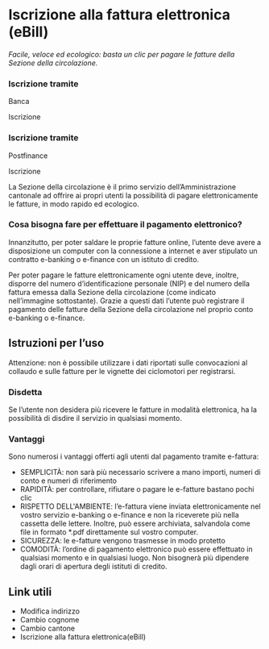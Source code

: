 # Iscrizione alla fattura elettronica (eBill)

 _Facile, veloce ed ecologico: basta un clic per pagare le fatture della
Sezione della circolazione._

### Iscrizione tramite  
Banca

Iscrizione

### Iscrizione tramite  
Postfinance

Iscrizione

La Sezione della circolazione è il primo servizio dell’Amministrazione
cantonale ad offrire ai propri utenti la possibilità di pagare
elettronicamente le fatture, in modo rapido ed ecologico.

### Cosa bisogna fare per effettuare il pagamento elettronico?

Innanzitutto, per poter saldare le proprie fatture online, l’utente deve avere
a disposizione un computer con la connessione a internet e aver stipulato un
contratto e-banking o e-finance con un istituto di credito.

Per poter pagare le fatture elettronicamente ogni utente deve, inoltre,
disporre del numero d’identificazione personale (NIP) e del numero della
fattura emessa dalla Sezione della circolazione (come indicato nell’immagine
sottostante). Grazie a questi dati l’utente può registrare il pagamento delle
fatture della Sezione della circolazione nel proprio conto e-banking o
e-finance.

## Istruzioni per l’uso

Attenzione: non è possibile utilizzare i dati riportati sulle convocazioni al
collaudo e sulle fatture per le vignette dei ciclomotori per registrarsi.

### Disdetta

Se l’utente non desidera più ricevere le fatture in modalità elettronica, ha
la possibilità di disdire il servizio in qualsiasi momento.

### Vantaggi

Sono numerosi i vantaggi offerti agli utenti dal pagamento tramite e-fattura:

  * SEMPLICITÀ: non sarà più necessario scrivere a mano importi, numeri di conto e numeri di riferimento
  * RAPIDITÀ: per controllare, rifiutare o pagare le e-fatture bastano pochi clic 
  * RISPETTO DELL'AMBIENTE: l’e-fattura viene inviata elettronicamente nel vostro servizio e-banking o e-finance e non la riceverete più nella cassetta delle lettere. Inoltre, può essere archiviata, salvandola come file in formato *.pdf direttamente sul vostro computer.
  * SICUREZZA: le e-fatture vengono trasmesse in modo protetto
  * COMODITÀ: l’ordine di pagamento elettronico può essere effettuato in qualsiasi momento e in qualsiasi luogo. Non bisognerà più dipendere dagli orari di apertura degli istituti di credito.

## Link utili

  * Modifica indirizzo
  * Cambio cognome
  * Cambio cantone
  * Iscrizione alla fattura elettronica(eBill)

